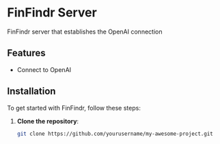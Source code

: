 # FinFindr Server

FinFindr server that establishes the OpenAI connection

## Features

- Connect to OpenAI

## Installation

To get started with FinFindr, follow these steps:

1. **Clone the repository**:
   ```bash
   git clone https://github.com/yourusername/my-awesome-project.git